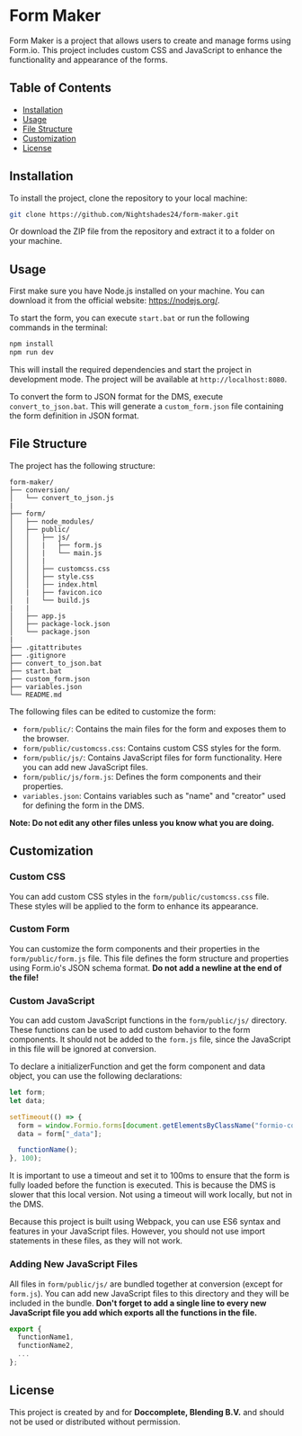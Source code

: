 # Form Maker

Form Maker is a project that allows users to create and manage forms using Form.io. This project includes custom CSS and JavaScript to enhance the functionality and appearance of the forms.

## Table of Contents

- [Installation](#installation)
- [Usage](#usage)
- [File Structure](#file-structure)
- [Customization](#customization)
- [License](#license)

## Installation

To install the project, clone the repository to your local machine:

```bash
git clone https://github.com/Nightshades24/form-maker.git
```

Or download the ZIP file from the repository and extract it to a folder on your machine.

## Usage

First make sure you have Node.js installed on your machine. You can download it from the official website: https://nodejs.org/.

To start the form, you can execute `start.bat` or run the following commands in the terminal:

```bash
npm install
npm run dev
```

This will install the required dependencies and start the project in development mode. The project will be available at `http://localhost:8080`.

To convert the form to JSON format for the DMS, execute `convert_to_json.bat`. This will generate a `custom_form.json` file containing the form definition in JSON format.

## File Structure

The project has the following structure:

```
form-maker/
├── conversion/
│   └── convert_to_json.js
|
├── form/
│   ├── node_modules/
│   ├── public/
│   │   ├── js/
│   │   |   ├── form.js
│   │   |   └── main.js
│   │   |
│   │   ├── customcss.css
│   │   ├── style.css
│   │   ├── index.html
│   |   ├── favicon.ico
│   |   └── build.js
|   |
│   ├── app.js
│   ├── package-lock.json
│   └── package.json
|
├── .gitattributes
├── .gitignore
├── convert_to_json.bat
├── start.bat
├── custom_form.json
├── variables.json
└── README.md
```

The following files can be edited to customize the form:
- `form/public/`: Contains the main files for the form and exposes them to the browser.
- `form/public/customcss.css`: Contains custom CSS styles for the form.
- `form/public/js/`: Contains JavaScript files for form functionality. Here you can add new JavaScript files.
- `form/public/js/form.js`: Defines the form components and their properties.
- `variables.json`: Contains variables such as "name" and "creator" used for defining the form in the DMS.

**Note: Do not edit any other files unless you know what you are doing.**

## Customization

### Custom CSS

You can add custom CSS styles in the `form/public/customcss.css` file. These styles will be applied to the form to enhance its appearance.

### Custom Form

You can customize the form components and their properties in the `form/public/form.js` file. This file defines the form structure and properties using Form.io's JSON schema format. 
**Do not add a newline at the end of the file!**

### Custom JavaScript

You can add custom JavaScript functions in the `form/public/js/` directory. These functions can be used to add custom behavior to the form components. It should not be added to the `form.js` file, since the JavaScript in this file will be ignored at conversion.

To declare a initializerFunction and get the form component and data object, you can use the following declarations:

```javascript
let form;
let data;

setTimeout(() => {
  form = window.Formio.forms[document.getElementsByClassName("formio-component-form")[0].id];
  data = form["_data"];

  functionName();
}, 100);
```

It is important to use a timeout and set it to 100ms to ensure that the form is fully loaded before the function is executed. This is because the DMS is slower that this local version. Not using a timeout will work locally, but not in the DMS.

Because this project is built using Webpack, you can use ES6 syntax and features in your JavaScript files. However, you should not use import statements in these files, as they will not work.

### Adding New JavaScript Files
All files in `form/public/js/` are bundled together at conversion (except for `form.js`). You can add new JavaScript files to this directory and they will be included in the bundle.
**Don't forget to add a single line to every new JavaScript file you add which exports all the functions in the file.**

```javascript
export { 
  functionName1, 
  functionName2, 
  ... 
};
```

## License

This project is created by and for **Doccomplete, Blending B.V.** and should not be used or distributed without permission.